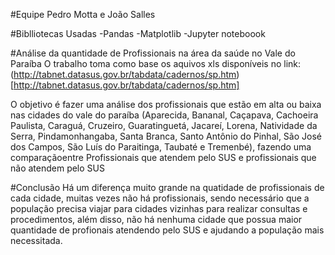 #Equipe
Pedro Motta e João Salles

#Biblliotecas Usadas
-Pandas
-Matplotlib
-Jupyter noteboook

#Análise da quantidade de Profissionais na área da saúde no Vale do Paraíba
O trabalho toma como base os aquivos xls disponíveis no link: (http://tabnet.datasus.gov.br/tabdata/cadernos/sp.htm)[http://tabnet.datasus.gov.br/tabdata/cadernos/sp.htm]

O objetivo é fazer uma análise dos profissionais que estão em alta ou baixa nas cidades do vale do paraíba (Aparecida, Bananal, Caçapava, Cachoeira Paulista, Caraguá, Cruzeiro, Guaratinguetá, Jacareí, Lorena, Natividade da Serra, Pindamonhangaba, Santa Branca, Santo Antônio do Pinhal, São José dos Campos, São Luís do Paraitinga, Taubaté e Tremenbé), fazendo uma comparaçãoentre Profissionais que atendem pelo SUS e profissionais que não atendem pelo SUS

#Conclusão
Há um diferença muito grande na quatidade de profissionais de cada cidade, muitas vezes não há profissionais, sendo necessário que a população precisa viajar para cidades vizinhas para realizar consultas e procedimentos, além disso, não há nenhuma cidade que possua maior quantidade de profionais atendendo pelo SUS e ajudando a população mais necessitada.
